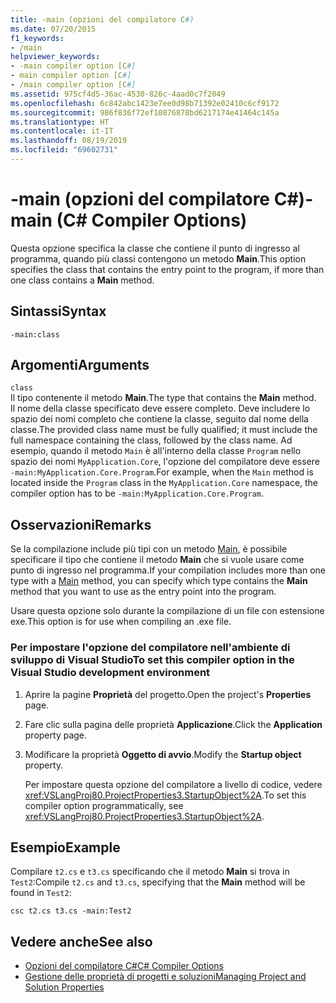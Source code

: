 ```yaml
---
title: -main (opzioni del compilatore C#)
ms.date: 07/20/2015
f1_keywords:
- /main
helpviewer_keywords:
- -main compiler option [C#]
- main compiler option [C#]
- /main compiler option [C#]
ms.assetid: 975cf4d5-36ac-4530-826c-4aad0c7f2049
ms.openlocfilehash: 6c842abc1423e7ee0d98b71392e02410c6cf9172
ms.sourcegitcommit: 986f836f72ef10876878bd6217174e41464c145a
ms.translationtype: HT
ms.contentlocale: it-IT
ms.lasthandoff: 08/19/2019
ms.locfileid: "69602731"
---
```

# <a name="-main-c-compiler-options"></a><span data-ttu-id="72de5-102">-main (opzioni del compilatore C#)</span><span class="sxs-lookup"><span data-stu-id="72de5-102">-main (C# Compiler Options)</span></span>
<span data-ttu-id="72de5-103">Questa opzione specifica la classe che contiene il punto di ingresso al programma, quando più classi contengono un metodo **Main**.</span><span class="sxs-lookup"><span data-stu-id="72de5-103">This option specifies the class that contains the entry point to the program, if more than one class contains a **Main** method.</span></span>  
  
## <a name="syntax"></a><span data-ttu-id="72de5-104">Sintassi</span><span class="sxs-lookup"><span data-stu-id="72de5-104">Syntax</span></span>  
  
```console  
-main:class  
```  
  
## <a name="arguments"></a><span data-ttu-id="72de5-105">Argomenti</span><span class="sxs-lookup"><span data-stu-id="72de5-105">Arguments</span></span>  
 `class`  
 <span data-ttu-id="72de5-106">Il tipo contenente il metodo **Main**.</span><span class="sxs-lookup"><span data-stu-id="72de5-106">The type that contains the **Main** method.</span></span>  
 <span data-ttu-id="72de5-107">Il nome della classe specificato deve essere completo. Deve includere lo spazio dei nomi completo che contiene la classe, seguito dal nome della classe.</span><span class="sxs-lookup"><span data-stu-id="72de5-107">The provided class name must be fully qualified; it must include the full namespace containing the class, followed by the class name.</span></span> <span data-ttu-id="72de5-108">Ad esempio, quando il metodo `Main` è all'interno della classe `Program` nello spazio dei nomi `MyApplication.Core`, l'opzione del compilatore deve essere `-main:MyApplication.Core.Program`.</span><span class="sxs-lookup"><span data-stu-id="72de5-108">For example, when the `Main` method is located inside the `Program` class in the `MyApplication.Core` namespace, the compiler option has to be `-main:MyApplication.Core.Program`.</span></span>
  
## <a name="remarks"></a><span data-ttu-id="72de5-109">Osservazioni</span><span class="sxs-lookup"><span data-stu-id="72de5-109">Remarks</span></span>  
 <span data-ttu-id="72de5-110">Se la compilazione include più tipi con un metodo [Main](../../programming-guide/main-and-command-args/index.md), è possibile specificare il tipo che contiene il metodo **Main** che si vuole usare come punto di ingresso nel programma.</span><span class="sxs-lookup"><span data-stu-id="72de5-110">If your compilation includes more than one type with a [Main](../../programming-guide/main-and-command-args/index.md) method, you can specify which type contains the **Main** method that you want to use as the entry point into the program.</span></span>  
  
 <span data-ttu-id="72de5-111">Usare questa opzione solo durante la compilazione di un file con estensione exe.</span><span class="sxs-lookup"><span data-stu-id="72de5-111">This option is for use when compiling an .exe file.</span></span>  
  
### <a name="to-set-this-compiler-option-in-the-visual-studio-development-environment"></a><span data-ttu-id="72de5-112">Per impostare l'opzione del compilatore nell'ambiente di sviluppo di Visual Studio</span><span class="sxs-lookup"><span data-stu-id="72de5-112">To set this compiler option in the Visual Studio development environment</span></span>  
  
1. <span data-ttu-id="72de5-113">Aprire la pagine **Proprietà** del progetto.</span><span class="sxs-lookup"><span data-stu-id="72de5-113">Open the project's **Properties** page.</span></span>  
  
2. <span data-ttu-id="72de5-114">Fare clic sulla pagina delle proprietà **Applicazione**.</span><span class="sxs-lookup"><span data-stu-id="72de5-114">Click the **Application** property page.</span></span>  
  
3. <span data-ttu-id="72de5-115">Modificare la proprietà **Oggetto di avvio**.</span><span class="sxs-lookup"><span data-stu-id="72de5-115">Modify the **Startup object** property.</span></span>  
  
     <span data-ttu-id="72de5-116">Per impostare questa opzione del compilatore a livello di codice, vedere <xref:VSLangProj80.ProjectProperties3.StartupObject%2A>.</span><span class="sxs-lookup"><span data-stu-id="72de5-116">To set this compiler option programmatically, see <xref:VSLangProj80.ProjectProperties3.StartupObject%2A>.</span></span>  
  
## <a name="example"></a><span data-ttu-id="72de5-117">Esempio</span><span class="sxs-lookup"><span data-stu-id="72de5-117">Example</span></span>  
 <span data-ttu-id="72de5-118">Compilare `t2.cs` e `t3.cs` specificando che il metodo **Main** si trova in `Test2`:</span><span class="sxs-lookup"><span data-stu-id="72de5-118">Compile `t2.cs` and `t3.cs`, specifying that the **Main** method will be found in `Test2`:</span></span>  
  
```console  
csc t2.cs t3.cs -main:Test2  
```  
  
## <a name="see-also"></a><span data-ttu-id="72de5-119">Vedere anche</span><span class="sxs-lookup"><span data-stu-id="72de5-119">See also</span></span>

- [<span data-ttu-id="72de5-120">Opzioni del compilatore C#</span><span class="sxs-lookup"><span data-stu-id="72de5-120">C# Compiler Options</span></span>](./index.md)
- [<span data-ttu-id="72de5-121">Gestione delle proprietà di progetti e soluzioni</span><span class="sxs-lookup"><span data-stu-id="72de5-121">Managing Project and Solution Properties</span></span>](/visualstudio/ide/managing-project-and-solution-properties)
